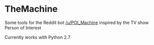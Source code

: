 # TheMachine

Some tools for the Reddit bot [/u/POI_Machine](https://www.reddit.com/user/POI_Machine) inspired by the TV show Person of Interest

Currently works with Python 2.7
